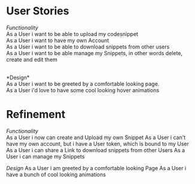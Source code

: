 # User Stories

*Functionality*<br>
As a User i want to be able to upload my codesnippet <br>
As a User i want to have my own Account<br>
As a User i want to be able to download snippets from other users<br>
As a User i want to be able manage my Snippets, in other words delete, create and edit them<br>

<br>
*Design*<br>
As a User i want to be greeted by a comfortable looking page.<br>
As a User i'd love to have some cool looking hover animations<br>

# Refinement

*Functionality*<br>
As a User i now can create and Upload my own Snippet
As a User i can't have my own account, but i have a User token, which is bound to my User
As a User i can share a Link to download snippets from other Users
As a User i can manage my Snippets

*Design*
As a User i am greeted by a comfortable looking Page
As a User i have a bunch of cool looking animations
